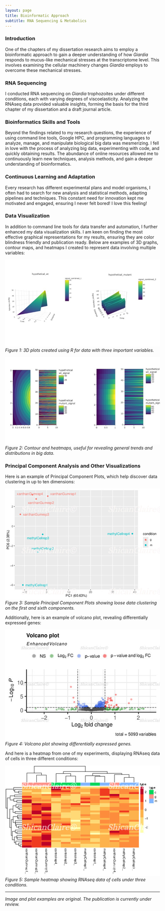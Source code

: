 ```yaml
---
layout: page
title: Bioinformatic Approach
subtitle: RNA Sequencing & Metabolics
---
```


### Introduction

One of the chapters of my dissertation research aims to employ a bioinformatic approach to gain a deeper understanding of how _Giardia_ responds to mucus-like mechanical stresses at the transcriptome level. This involves examining the cellular machinery changes _Giardia_ employs to overcome these mechanical stresses.

### RNA Sequencing

I conducted RNA sequencing on _Giardia_ trophozoites under different conditions, each with varying degrees of viscoelasticity. Analyzing the RNAseq data provided valuable insights, forming the basis for the third chapter of my dissertation and a draft journal article.

### Bioinformatics Skills and Tools

Beyond the findings related to my research questions, the experience of using command line tools, Google HPC, and programming languages to analyze, manage, and manipulate biological big data was mesmerizing. I fell in love with the process of analyzing big data, experimenting with code, and quickly obtaining results. The abundance of online resources allowed me to continuously learn new techniques, analysis methods, and gain a deeper understanding of bioinformatics.

### Continuous Learning and Adaptation

Every research has different experimental plans and model organisms, I often had to search for new analysis and statistical methods, adapting pipelines and techniques. This constant need for innovation kept me motivated and engaged, ensuring I never felt bored! I love this feeling!

### Data Visualization

In addition to command line tools for data transfer and automation, I further enhanced my data visualization skills. I am keen on finding the most effective graphical representations for my results, ensuring they are color blindness friendly and publication ready. Below are examples of 3D graphs, contour maps, and heatmaps I created to represent data involving multiple variables:

![3D plots](/assets/img/BioInfoResearch/3DGraphics.jpg)  
*Figure 1: 3D plots created using R for data with three important variables.*

![Contour and Heat Maps](/assets/img/BioInfoResearch/ContourHeat.jpg)  
*Figure 2: Contour and heatmaps, useful for revealing general trends and distributions in big data.*

### Principal Component Analysis and Other Visualizations

Here is an example of Principal Component Plots, which help discover data clustering in up to ten dimensions:

![PC plot](/assets/img/BioInfoResearch/PC.jpg)  
*Figure 3: Sample Principal Component Plots showing loose data clustering on the first and sixth components.*

Additionally, here is an example of volcano plot, revealing differentially expressed genes:

![volcano plot](/assets/img/BioInfoResearch/Volcano.jpg)  
*Figure 4: Volcano plot showing differentially expressed genes.*

And here is a heatmap from one of my experiments, displaying RNAseq data of cells in three different conditions:

![Heatmap](/assets/img/BioInfoResearch/HeatMap.jpg)  
*Figure 5: Sample heatmap showing RNAseq data of cells under three conditions.*

---

*Image and plot examples are original. The publication is currently under review.*
